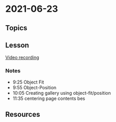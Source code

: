 # 2021-06-23

## Topics

## Lesson

[Video recording](https://drive.google.com/file/d/1CM6aiFJbjo7HNssArV6Np4n4EmZOoMSK/view?usp=sharing)

### Notes

- 9:25 Object Fit 
- 9:55 Object-Position
- 10:05 Creating gallery using object-fit/position
- 11:35 centering page contents bes

## Resources
